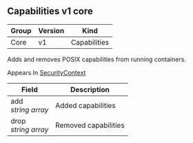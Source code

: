 ## Capabilities v1 core

Group        | Version     | Kind
------------ | ---------- | -----------
Core | v1 | Capabilities



Adds and removes POSIX capabilities from running containers.

<aside class="notice">
Appears In  <a href="#securitycontext-v1">SecurityContext</a> </aside>

Field        | Description
------------ | -----------
add <br /> *string array*  | Added capabilities
drop <br /> *string array*  | Removed capabilities

